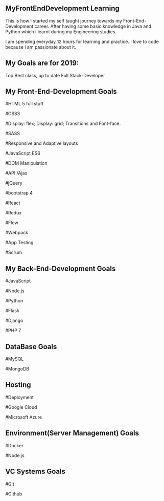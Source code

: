 ## MyFrontEndDevelopment Learning
This is how I started my self taught journey towards my Front-End-Development career.
After having some basic knowledge in Java and Python which i learnt during my Engineering studies. 

I am spending everyday 12 hours for learning and practice. I love to code because i am passionate about it.

## My Goals are for 2019:
Top Best class, up to date Full Stack-Developer 
## My Front-End-Development Goals
#HTML 5 full stuff

#CSS3

#Display: flex; Display: grid; Transitions and Font-face.

#SASS

#Responsive and Adaptive layouts

#JavaScript ES6

#DOM Manipulation

#API /Ajax

#jQuery

#bootstrap 4

#React

#Redux

#Flow

#Webpack

#App Testing

#Scrum
## My Back-End-Development Goals
#JavaScript

#Node.js

#Python

#Flask

#Django

#PHP 7
## DataBase Goals
#MySQL

#MongoDB
## Hosting
#Deployment

#Google Cloud

#Microsoft Azure
## Environment(Server Management) Goals
#Docker

#Node.js
## VC Systems Goals
#Git

#Github


